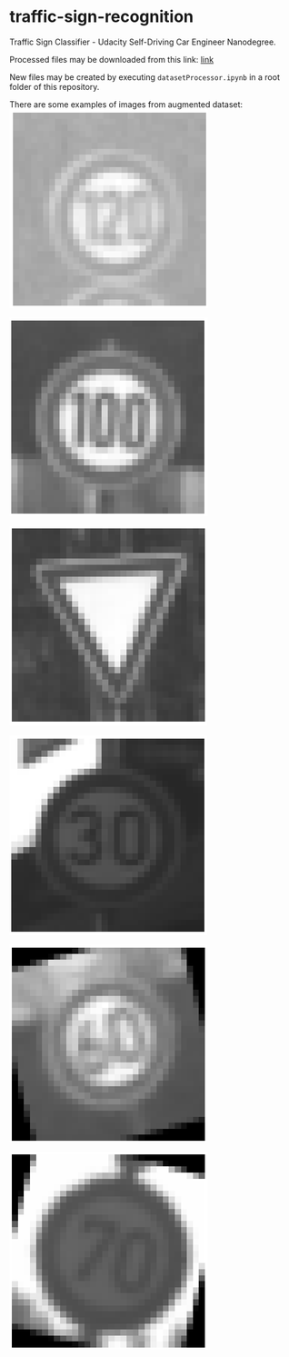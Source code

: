 # traffic-sign-recognition
Traffic Sign Classifier - Udacity Self-Driving Car Engineer Nanodegree.

Processed files may be downloaded from this link: [link](https://1drv.ms/f/s!AqUS_0zt3Km9iCTDE6hRHt61jnt0)

New files may be created by executing `datasetProcessor.ipynb` in a root folder of this repository.

There are some examples of images from augmented dataset:
![](https://github.com/antonpavlov/traffic-sign-recognition/blob/master/support/readme_images/bright.png)


![](https://github.com/antonpavlov/traffic-sign-recognition/blob/master/support/readme_images/bright1.png)


![](https://github.com/antonpavlov/traffic-sign-recognition/blob/master/support/readme_images/regular.png)


![](https://github.com/antonpavlov/traffic-sign-recognition/blob/master/support/readme_images/regular3.png)


![](https://github.com/antonpavlov/traffic-sign-recognition/blob/master/support/readme_images/rotated1.png)


![](https://github.com/antonpavlov/traffic-sign-recognition/blob/master/support/readme_images/rotation.png)